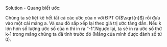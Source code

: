 Solution - Quang biết ước:

Chúng ta sẽ liệt kê hết tất cả các ước của n với ĐPT O($\sqrt{n}$) rồi đưa vào một cái mảng a. Và sau đó sắp xếp lại theo giá trị ước tăng dần. Nếu k lớn hơn số lượng ước số của n thì in ra “-1”.Ngược lại, ta sẽ in ra ước số thứ k-1 trong mảng chúng ta đã tính trước đó (Mảng của mình được đánh số từ 0).